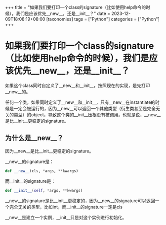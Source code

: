 +++
title = "如果我们要打印一个class的signature（比如使用help命令的时候），我们是应该优先__new__，还是__init__？"
date = 2023-12-09T18:08:19+08:00
[taxonomies]
tags = ["Python"]
categories = ["Python"]
+++

# 如果我们要打印一个class的signature（比如使用help命令的时候），我们是应该优先__new__，还是__init__？

如果这个class同时自定义了__new__和__init__，按照现在的实现，是先打印__new__的。

任何一个类，如果同时定义了__new__和__init__，只有__new__在instantiate的时候是一定会被运行的，因为__new__可以返回一个其他类型（衍生类甚至是完全无关的类型）的object，导致这个类的__init__压根没有被调用。也就是说，__new__是比__init__更稳定的signature。
<!--more-->

## 为什么是__new__？

因为__new__是比__init__更稳定的signature。

__new__的signature是：

```python
def __new__(cls, *args, **kwargs)
```

而__init__的signature是：

```python
def __init__(self, *args, **kwargs)
```

__new__的signature是比__init__更稳定的，因为__new__的signature可以返回一个完全无关的类型，比如int，而__init__的signature一定是cls

__new__是建立一个实例，__init__只是对这个实例进行初始化。
